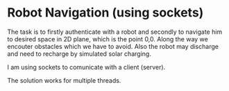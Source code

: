 # Robot Navigation (using sockets)
The task is to firstly authenticate with a robot and secondly to navigate him to desired space in 2D plane, which is the point 0,0. Along the way we encouter obstacles which we have to avoid. Also the robot may discharge and need to recharge by simulated solar charging.

I am using sockets to comunicate with a client (server).

The solution works for multiple threads.